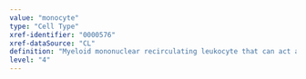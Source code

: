 ```yaml
---
value: "monocyte"
type: "Cell Type"
xref-identifier: "0000576"
xref-dataSource: "CL"
definition: "Myeloid mononuclear recirculating leukocyte that can act as a precursor of tissue macrophages, osteoclasts and some populations of tissue dendritic cells.|Morphology: Mononuclear cell, diameter, 14 to 20 _M, N/C ratio 2:1-1:1. Nucleus may appear in variety of shapes: round, kidney, lobulated, or convoluted. Fine azurophilic granules present; markers: CD11b (shared with other myeloid cells), human: CD14, mouse: F4/80-mid,GR1-low; location: Blood, but can be recruited into tissues; role or process: immune & tissue remodelling; lineage: hematopoietic, myeloid."
level: "4"
---
```

